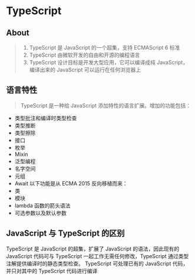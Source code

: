 # TypeScript

## About 

> 1. TypeScript 是 JavaScript 的一个超集，支持 ECMAScript 6 标准<br/>
> 2. TypeScript 由微软开发的自由和开源的编程语言<br/>
>  3. TypeScript 设计目标是开发大型应用，它可以编译成纯 JavaScript，编译出来的 JavaScript 可以运行在任何浏览器上

## 语言特性

> TypeScript 是一种给 JavaScript 添加特性的语言扩展。增加的功能包括：
- 类型批注和编译时类型检查
- 类型推断
- 类型擦除
- 接口
- 枚举
- Mixin
- 泛型编程
- 名字空间
- 元组
- Await
以下功能是从 ECMA 2015 反向移植而来：
- 类
- 模块
- lambda 函数的箭头语法
- 可选参数以及默认参数

## JavaScript 与 TypeScript 的区别

TypeScript 是 JavaScript 的超集，扩展了 JavaScript 的语法，因此现有的 JavaScript 代码可与 TypeScript 一起工作无需任何修改，TypeScript 通过类型注解提供编译时的静态类型检查。
TypeScript 可处理已有的 JavaScript 代码，并只对其中的 TypeScript 代码进行编译